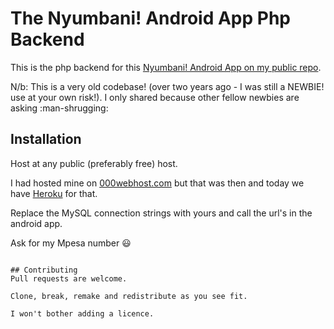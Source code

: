 # The Nyumbani! Android App Php Backend

This is the php backend for this [Nyumbani! Android App on my public repo](https://github.com/machariamuguku/Nyumbani-A-Rental-Real-Estates-Android-Mobile-Application).

N/b: This is a very old codebase! (over two years ago - I was still a NEWBIE! use at your own risk!). I only shared because other fellow newbies are asking :man-shrugging:

## Installation

Host at any public (preferably free) host. 

I had hosted mine on [000webhost.com](https://www.000webhost.com/) but that was then and today we have [Heroku](https://www.heroku.com/) for that.

Replace the MySQL connection strings with yours and call the url's in the android app.

Ask for my Mpesa number :smiley:

```

## Contributing
Pull requests are welcome.

Clone, break, remake and redistribute as you see fit.

I won't bother adding a licence.